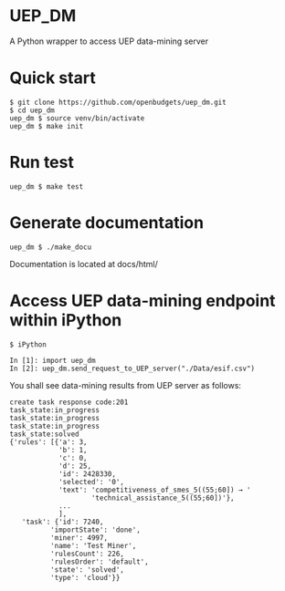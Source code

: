 # UEP_DM
A Python wrapper to access UEP data-mining server

# Quick start
```
$ git clone https://github.com/openbudgets/uep_dm.git
$ cd uep_dm
uep_dm $ source venv/bin/activate
uep_dm $ make init
```

# Run test
```
uep_dm $ make test
```

# Generate documentation
```
uep_dm $ ./make_docu
```
Documentation is located at docs/html/

# Access UEP data-mining endpoint within iPython

```
$ iPython

In [1]: import uep_dm
In [2]: uep_dm.send_request_to_UEP_server("./Data/esif.csv")
```
You shall see data-mining results from UEP server as follows:
```
create task response code:201
task_state:in_progress
task_state:in_progress
task_state:in_progress
task_state:solved
{'rules': [{'a': 3,
            'b': 1,
            'c': 0,
            'd': 25,
            'id': 2428330,
            'selected': '0',
            'text': 'competitiveness_of_smes_5((55;60]) → '
                    'technical_assistance_5((55;60])'},
            ...
            ],
   'task': {'id': 7240,
          'importState': 'done',
          'miner': 4997,
          'name': 'Test Miner',
          'rulesCount': 226,
          'rulesOrder': 'default',
          'state': 'solved',
          'type': 'cloud'}}
```